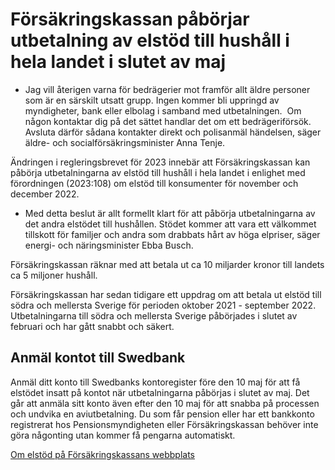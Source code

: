 # Försäkringskassan påbörjar utbetalning av elstöd till hushåll i hela landet i slutet av maj

- Jag vill återigen varna för bedrägerier mot framför allt äldre personer som är en särskilt utsatt grupp. Ingen kommer bli uppringd av myndigheter, bank eller elbolag i samband med utbetalningen.  Om någon kontaktar dig på det sättet handlar det om ett bedrägeriförsök. Avsluta därför sådana kontakter direkt och polisanmäl händelsen, säger äldre- och socialförsäkringsminister Anna Tenje.

Ändringen i regleringsbrevet för 2023 innebär att Försäkringskassan kan påbörja utbetalningarna av elstöd till hushåll i hela landet i enlighet med förordningen (2023:108) om elstöd till konsumenter för november och december 2022.

- Med detta beslut är allt formellt klart för att påbörja utbetalningarna av det andra elstödet till hushållen. Stödet kommer att vara ett välkommet tillskott för familjer och andra som drabbats hårt av höga elpriser, säger energi- och näringsminister Ebba Busch.

Försäkringskassan räknar med att betala ut ca 10 miljarder kronor till landets ca 5 miljoner hushåll.

Försäkringskassan har sedan tidigare ett uppdrag om att betala ut elstöd till södra och mellersta Sverige för perioden oktober 2021 - september 2022. Utbetalningarna till södra och mellersta Sverige påbörjades i slutet av februari och har gått snabbt och säkert.

## Anmäl kontot till Swedbank

Anmäl ditt konto till Swedbanks kontoregister före den 10 maj för att få elstödet insatt på kontot när utbetalningarna påbörjas i slutet av maj. Det går att anmäla sitt konto även efter den 10 maj för att snabba på processen och undvika en aviutbetalning. Du som får pension eller har ett bankkonto registrerat hos Pensionsmyndigheten eller Försäkringskassan behöver inte göra någonting utan kommer få pengarna automatiskt.

[Om elstöd på Försäkringskassans webbplats](https://www.forsakringskassan.se/privatperson/utbetalning-av-elstod)
